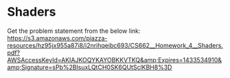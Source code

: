 # Shaders

Get the problem statement from the below link:
https://s3.amazonaws.com/piazza-resources/hz95jx955a87i8/i2nrihqeibc693/CS662__Homework_4__Shaders.pdf?AWSAccessKeyId=AKIAJKOQYKAYOBKKVTKQ&amp;Expires=1433534910&amp;Signature=sPb%2BlsuxLQtCH0SK6QUtSclKBH8%3D
